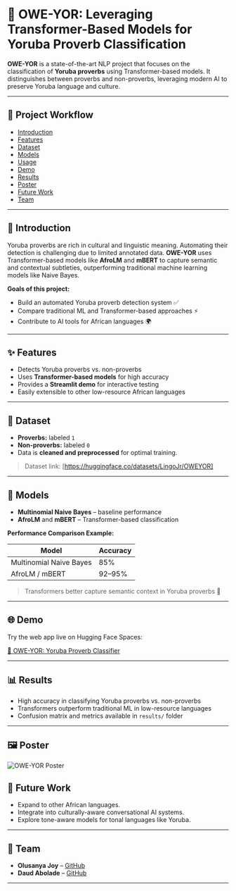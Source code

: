 # 🌟 OWE-YOR: Leveraging Transformer-Based Models for Yoruba Proverb Classification

**OWE-YOR** is a state-of-the-art NLP project that focuses on the classification of **Yoruba proverbs** using Transformer-based models. It distinguishes between proverbs and non-proverbs, leveraging modern AI to preserve Yoruba language and culture.  

---

## 🚀 Project Workflow

- [Introduction](#introduction)
- [Features](#features)
- [Dataset](#dataset)
- [Models](#models)
- [Usage](#usage)
- [Demo](#🌐-demo)
- [Results](#📊-results)
- [Poster](#Poster)
- [Future Work](#🔮-future-work)
- [Team](#👥-team)
  

---

## 📝 Introduction

Yoruba proverbs are rich in cultural and linguistic meaning. Automating their detection is challenging due to limited annotated data. **OWE-YOR** uses Transformer-based models like **AfroLM** and **mBERT** to capture semantic and contextual subtleties, outperforming traditional machine learning models like Naive Bayes.  

**Goals of this project:**  
- Build an automated Yoruba proverb detection system ✅  
- Compare traditional ML and Transformer-based approaches ⚡  
- Contribute to AI tools for African languages 🌍  

---

## ✨ Features

- Detects Yoruba proverbs vs. non-proverbs  
- Uses **Transformer-based models** for high accuracy  
- Provides a **Streamlit demo** for interactive testing  
- Easily extensible to other low-resource African languages  

---

## 📂 Dataset

- **Proverbs:** labeled `1`  
- **Non-proverbs:** labeled `0`  
- Data is **cleaned and preprocessed** for optimal training.  

> Dataset link: [https://huggingface.co/datasets/LingoJr/OWEYOR]  

---

## 🤖 Models

- **Multinomial Naive Bayes** – baseline performance  
- **AfroLM** and **mBERT** – Transformer-based classification  

**Performance Comparison Example:**  

| Model                   | Accuracy |
|-------------------------|---------|
| Multinomial Naive Bayes | 85%     |
| AfroLM / mBERT          | 92–95%  |

> Transformers better capture semantic context in Yoruba proverbs 🌟  

---

## 🌐 Demo

Try the web app live on Hugging Face Spaces:

[🎯 OWE-YOR: Yoruba Proverb Classifier](https://huggingface.co/spaces/Joycenaomi81/Proverbs_)

---

## 📊 Results

- High accuracy in classifying Yoruba proverbs vs. non-proverbs
- Transformers outperform traditional ML in low-resource languages
- Confusion matrix and metrics available in `results/` folder

---

## 🖼 Poster

![OWE-YOR Poster](https://drive.google.com/uc?id=1ll9bxDTLmp9ZgXZTFo0JVPvXOGi4TO6a)


## 🔮 Future Work

- Expand to other African languages. 
- Integrate into culturally-aware conversational AI systems. 
- Explore tone-aware models for tonal languages like Yoruba.

---

## 👥 Team

- **Olusanya Joy** – [GitHub](https://github.com/joynaomi81)
- **Daud Abolade** – [GitHub](https://github.com/Holuwasege)

---




